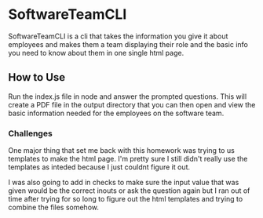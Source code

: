 # SoftwareTeamCLI

SoftwareTeamCLI is a cli that takes the information you give it about employees and makes them a team displaying their role and the basic info you need to know about them in one single html page.

## How to Use

Run the index.js file in node and answer the prompted questions. This will create a PDF file in the output directory that you can then open and view the basic information needed for the employees on the software team.

### Challenges

One major thing that set me back with this homework was trying to us templates to make the html page. I'm pretty sure I still didn't really use the templates as inteded because I just couldnt figure it out. 

I was also going to add in checks to make sure the input value that was given would be the correct inouts or ask the question again but I ran out of time after trying for so long to figure out the html templates and trying to combine the files somehow.
